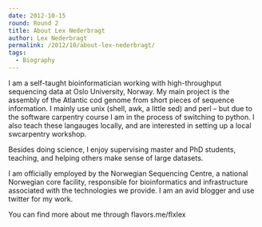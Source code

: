 ```yaml
---
date: 2012-10-15
round: Round 2
title: About Lex Nederbragt
author: Lex Nederbragt
permalink: /2012/10/about-lex-nederbragt/
tags:
  - Biography
---
```

I am a self-taught bioinformatician working with high-throughput sequencing data at Oslo University, Norway. My main project is the assembly of the Atlantic cod genome from short pieces of sequence information. I mainly use unix (shell, awk, a little sed) and perl &#8211; but due to the software carpentry course I am in the process of switching to python. I also teach these langauges locally, and are interested in setting up a local swcarpentry workshop.

Besides doing science, I enjoy supervising master and PhD students, teaching, and helping others make sense of large datasets.

I am officially employed by the Norwegian Sequencing Centre, a national Norwegian core facility, responsible for bioinformatics and infrastructure associated with the technologies we provide. I am an avid blogger and use twitter for my work.

You can find more about me through flavors.me/flxlex
